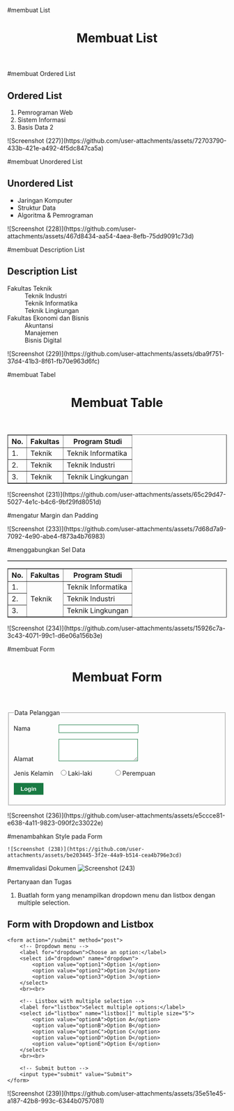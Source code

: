 #membuat List
<!DOCTYPE html>
<html lang="en">
<head>
<meta charset="UTF-8">
<meta name="viewport" content="width=device-width, initial-scale=1.0">
<title>HTML Lanjutan</title>
</head>
<body>
<header>
<h1>Membuat List</h1>
</header>
</body>
</html>

#membuat Ordered List
<section id="order-list">
    <h2>Ordered List</h2>
    <ol>
    <li>Pemrograman Web</li>
    <li>Sistem Informasi</li>
    <li>Basis Data 2</li>
    </ol>
    </section>
![Screenshot (227)](https://github.com/user-attachments/assets/72703790-433b-421e-a492-4f5dc847ca5a)


#membuat Unordered List
<section id="unorder-list">
        <h2>Unordered List</h2>
        <ul type="square">
        <li>Jaringan Komputer</li>
        <li>Struktur Data</li>
        <li>Algoritma &amp; Pemrograman</li>
        </ul>
        </section>
        ![Screenshot (228)](https://github.com/user-attachments/assets/467d8434-aa54-4aea-8efb-75dd9091c73d)


#membuat Description List
<section id="unorder-list">
            <h2>Description List</h2>
            <dl>
            <dt>Fakultas Teknik</dt>
            <dd>Teknik Industri</dd>
            <dd>Teknik Informatika</dd>
            <dd>Teknik Lingkungan</dd>
            <dt>Fakultas Ekonomi dan Bisnis</dt>
            <dd>Akuntansi</dd>
            <dd>Manajemen</dd>
            <dd>Bisnis Digital</dd>
            </dl>
            </section>
            ![Screenshot (229)](https://github.com/user-attachments/assets/dba9f751-37d4-41b3-8f61-fb70e963d6fc)


#membuat Tabel
<!DOCTYPE html>
<html lang="en">
<head>
<meta charset="UTF-8">
<meta name="viewport" content="width=device-width, initial-scale=1.0">
<title>HTML Lanjutan</title>
</head>
<body>
<header>
<h1>Membuat Table</h1>
</header>
</body>
</html>
<table border="1" cellpadding="4" cellspacing="0">
<thead>
<tr>
<th>No.</th>
<th>Fakultas</th>
<th>Program Studi</th>
</tr>
</thead>
<tbody>
<tr>
<td>1.</td>
<td>Teknik</td>
<td>Teknik Informatika</td>
</tr>
<tr>
<td>2.</td>
<td>Teknik</td>
<td>Teknik Industri</td>
</tr>
<tr>
<td>3.</td>
<td>Teknik</td>
<td>Teknik Lingkungan</td>
</tr>
</tbody>
</table>
![Screenshot (231)](https://github.com/user-attachments/assets/65c29d47-5027-4e1c-b4c6-9bf29fd8051d)


#mengatur Margin dan Padding
<table border="1" cellpadding="4" cellspacing="0">
![Screenshot (233)](https://github.com/user-attachments/assets/7d68d7a9-7092-4e90-abe4-f873a4b76983)


#menggabungkan Sel Data
<table border="1" cellpadding="6" cellspacing="0">
<thead>
<tr>
<th>No.</th>
<th>Fakultas</th>
<th>Program Studi</th>
</tr>
</thead>
<tbody>
<tr>
<td>1.</td>
<td rowspan="3">Teknik</td>
<td>Teknik Informatika</td>
</tr>
<tr>
<td>2.</td>
<td>Teknik Industri</td>
</tr>
<tr>
<td>3.</td>
<td>Teknik Lingkungan</td>
</tr>
</tbody>
</table>
![Screenshot (234)](https://github.com/user-attachments/assets/15926c7a-3c43-4071-99c1-d6e06a156b3e)


#membuat Form
<!DOCTYPE html>
<html lang="en">
<head>
<meta charset="UTF-8">
<meta name="viewport" content="width=device-width, initial-scale=1.0">
<title>HTML Lanjutan</title>
</head>
<body>
<header>
<h1>Membuat Form</h1>
</header>
</body>
</html>

<form action="proses.php" method="post">
    <fieldset>
    <legend>Data Pelanggan</legend>
    <p>
    <label for="nama">Nama</label>
    <input type="text" id="nama" name="nama">
    </p>
    <p>
    <label for="alamat">Alamat</label>
    <textarea id="alamat" name="alamat" cols="20" rows="3"></textarea>
    </p>
    <p>
    <label>Jenis Kelamin</label>
    <input id="jk_l" type="radio" name="kelamin" value="L" /><label
    for="jk_l">Laki-laki</label>
    <input id="jk_p" type="radio" name="kelamin" value="P" /><label
    for="jk_p">Perempuan</label>
</p>
<p><input type="submit" value="Login"></p>
</fieldset>
</form>
![Screenshot (236)](https://github.com/user-attachments/assets/e5ccce81-e638-4a11-9823-090f2c33022e)


#menambahkan Style pada Form
<style>
    form p > label {
    display: inline-block;
    width: 100px;
    }
    form input[type="text"], form textarea {
    border: 1px solid #197a43;
    }
    form input[type="submit"] {
    border: 1px solid #197a43;
    background-color: #197a43;
    color: #ffffff;
    font-weight: bold;
    padding: 5px 15px;
    }
    </style>
    ![Screenshot (238)](https://github.com/user-attachments/assets/be203445-3f2e-44a9-b514-cea4b796e3cd)

#memvalidasi Dokumen
![Screenshot (243)](https://github.com/user-attachments/assets/ac46ddd7-008e-41b9-b2bb-f84e59518129)


Pertanyaan dan Tugas
1. Buatlah form yang menampilkan dropdown menu dan listbox dengan multiple selection.
<!DOCTYPE html>
<html lang="en">
<head>
    <meta charset="UTF-8">
    <meta name="viewport" content="width=device-width, initial-scale=1.0">
    <title>Form with Dropdown and Listbox</title>
</head>
<body>
    <h2>Form with Dropdown and Listbox</h2>

    <form action="/submit" method="post">
        <!-- Dropdown menu -->
        <label for="dropdown">Choose an option:</label>
        <select id="dropdown" name="dropdown">
            <option value="option1">Option 1</option>
            <option value="option2">Option 2</option>
            <option value="option3">Option 3</option>
        </select>
        <br><br>

        <!-- Listbox with multiple selection -->
        <label for="listbox">Select multiple options:</label>
        <select id="listbox" name="listbox[]" multiple size="5">
            <option value="optionA">Option A</option>
            <option value="optionB">Option B</option>
            <option value="optionC">Option C</option>
            <option value="optionD">Option D</option>
            <option value="optionE">Option E</option>
        </select>
        <br><br>

        <!-- Submit button -->
        <input type="submit" value="Submit">
    </form>
</body>
</html>
![Screenshot (239)](https://github.com/user-attachments/assets/35e51e45-a187-42b8-993c-6344b0757081)


